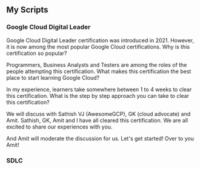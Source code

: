## My Scripts


### Google Cloud Digital Leader

Google Cloud Digital Leader certification was introduced in 2021. However, it is now among the most popular Google Cloud certifications. Why is this certification so popular?

Programmers, Business Analysts and Testers are among the roles of the people attempting this certification. What makes this certification the best place to start learning Google Cloud? 

In my experience, learners take somewhere between 1 to 4 weeks to clear this certification. What is the step by step approach you can take to clear this certification? 

We will discuss with Sathish VJ (AwesomeGCP), GK (cloud advocate) and Amit. Sathish, GK, Amit and I have all cleared this certification. We are all excited to share our experiences with you. 

And Amit will moderate the discussion for us. Let's get started! Over to you Amit!

### SDLC




